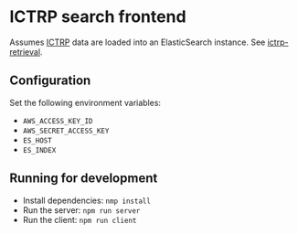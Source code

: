 ICTRP search frontend
===

Assumes [ICTRP](http://www.who.int/ictrp/en/) data are loaded into an ElasticSearch instance. See [ictrp-retrieval](https://github.com/gertvv/ictrp-retrieval/).

Configuration
---

Set the following environment variables:

 - `AWS_ACCESS_KEY_ID`
 - `AWS_SECRET_ACCESS_KEY`
 - `ES_HOST`
 - `ES_INDEX`

Running for development
---

 - Install dependencies: `nmp install`
 - Run the server: `npm run server`
 - Run the client: `npm run client`

